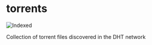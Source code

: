 torrents 
========
![Indexed](https://img.shields.io/badge/indexed-121506-blue)

Collection of torrent files discovered in the DHT network
